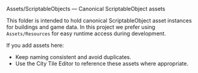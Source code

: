 Assets/ScriptableObjects — Canonical ScriptableObject assets

This folder is intended to hold canonical ScriptableObject asset instances for buildings and game data. In this project we prefer using `Assets/Resources` for easy runtime access during development.

If you add assets here:
- Keep naming consistent and avoid duplicates.
- Use the City Tile Editor to reference these assets where appropriate.